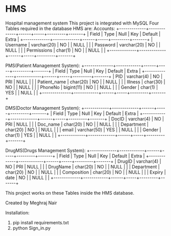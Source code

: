 # HMS
Hospital management system
This project is integrated with MySQL
Four Tables required in the database HMS are:
Accounts:
+-------------+-------------+------+-----+---------+-------+
| Field       | Type        | Null | Key | Default | Extra |
+-------------+-------------+------+-----+---------+-------+
| Username    | varchar(20) | NO   |     | NULL    |       |
| Password    | varchar(20) | NO   |     | NULL    |       |
| Permissions | char(1)     | NO   |     | NULL    |       |
+-------------+-------------+------+-----+---------+-------+

PMS(Patient Management System):
+--------------+------------+------+-----+---------+-------+
| Field        | Type       | Null | Key | Default | Extra |
+--------------+------------+------+-----+---------+-------+
| PID          | varchar(4) | NO   | PRI | NULL    |       |
| Patient_name | char(20)   | NO   |     | NULL    |       |
| Illness      | char(30)   | NO   |     | NULL    |       |
| PhoneNo      | bigint(11) | NO   |     | NULL    |       |
| Gender       | char(1)    | YES  |     | NULL    |       |
+--------------+------------+------+-----+---------+-------+

DMS(Doctor Management System):
+------------+-------------+------+-----+---------+-------+
| Field      | Type        | Null | Key | Default | Extra |
+------------+-------------+------+-----+---------+-------+
| DocID      | varchar(4)  | NO   | PRI | NULL    |       |
| Doc_name   | char(20)    | NO   |     | NULL    |       |
| Department | char(20)    | NO   |     | NULL    |       |
| email      | varchar(50) | YES  |     | NULL    |       |
| Gender     | char(1)     | YES  |     | NULL    |       |
+------------+-------------+------+-----+---------+-------+

DrugMS(Drugs Management System):
+-------------+------------+------+-----+---------+-------+
| Field       | Type       | Null | Key | Default | Extra |
+-------------+------------+------+-----+---------+-------+
| DrugID      | varchar(4) | NO   | PRI | NULL    |       |
| DrugName    | char(20)   | NO   |     | NULL    |       |
| Department  | char(20)   | NO   |     | NULL    |       |
| Composition | char(20)   | NO   |     | NULL    |       |
| Expiry      | date       | NO   |     | NULL    |       |
+-------------+------------+------+-----+---------+-------+

This project works on these Tables inside the HMS database.

Created by Meghraj Nair

Installation:

1) pip install requirements.txt
2) python Sign_in.py
